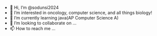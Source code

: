 - 👋 Hi, I’m @sodunsi2024
- 👀 I’m interested in oncology, computer science, and all things biology!
- 🌱 I’m currently learning java(AP Computer Science A)
- 💞️ I’m looking to collaborate on ...
- 📫 How to reach me ...

<!---
sodunsi2024/sodunsi2024 is a ✨ special ✨ repository because its `README.md` (this file) appears on your GitHub profile.
You can click the Preview link to take a look at your changes.
--->
